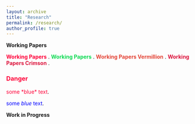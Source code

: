```yaml
---
layout: archive
title: "Research"
permalink: /research/
author_profile: true
---
```


**Working Papers**

<span style="color:#ff0038"> **Working Papers** </span>.
<span style="color:#0bda51"> **Working Papers** </span>.
<span style="color:#e34234"> **Working Papers Vermillion** </span>.
<span style="color:#dc143c"> **Working Papers Crimson** </span>.

 	


<h3 style="color:#ff0038">Danger</h3>
<span style="color:#ff0038">some *blue* text</span>.

<span style="color:blue">some *blue* text</span>.


**Work in Progress**

